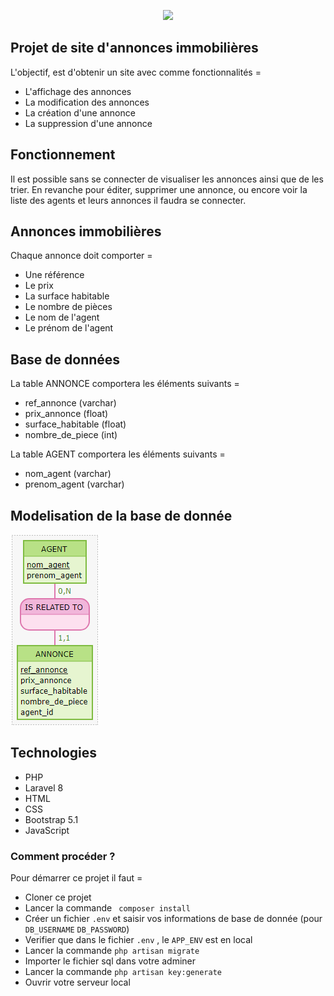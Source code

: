 <p align="center"><a href="https://www.3gimmobilier.com/" target="_blank"><img src="https://www.3gimmobilier.com/system/images/commun/rejoignez_nous.gif" width="400"></a></p>



## Projet de site d'annonces immobilières

L'objectif, est d'obtenir un site avec comme fonctionnalités =
- L'affichage des annonces
- La modification des annonces
- La création d'une annonce
- La suppression d'une annonce

## Fonctionnement

Il est possible sans se connecter de visualiser les annonces ainsi que de les trier. 
En revanche pour éditer, supprimer une annonce, ou encore voir la liste des agents et leurs annonces il faudra se connecter.

## Annonces immobilières

Chaque annonce doit comporter =
- Une référence 
- Le prix 
- La surface habitable
- Le nombre de pièces
- Le nom de l'agent 
- Le prénom de l'agent

## Base de données

La table ANNONCE comportera les éléments suivants =
- ref_annonce (varchar)
- prix_annonce (float)
- surface_habitable (float)
- nombre_de_piece (int)

La table AGENT comportera les éléments suivants = 
- nom_agent (varchar)
- prenom_agent (varchar)
  

## Modelisation de la base de donnée

![Screenshot](/Documentation/mocodo.png)

## Technologies 

- PHP
- Laravel 8
- HTML
- CSS
- Bootstrap 5.1
- JavaScript

### Comment procéder ?

Pour démarrer ce projet il faut =
- Cloner ce projet
- Lancer la commande ` composer install`
- Créer un fichier `.env` et saisir vos informations de base de donnée (pour `DB_USERNAME` `DB_PASSWORD`)
- Verifier que dans le fichier `.env` , le `APP_ENV` est en local
- Lancer la commande `php artisan migrate`
- Importer le fichier sql dans votre adminer
- Lancer la commande `php artisan key:generate`
- Ouvrir votre serveur local

